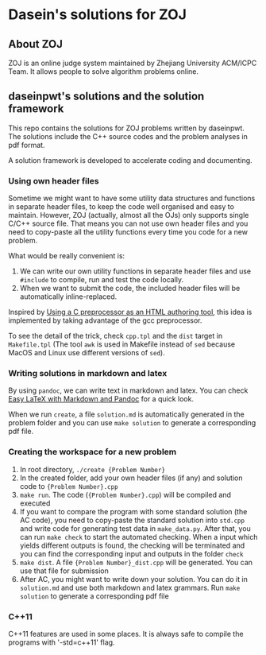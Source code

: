 # Dasein's solutions for ZOJ
## About ZOJ
ZOJ is an online judge system maintained by Zhejiang University ACM/ICPC Team. It allows people to solve algorithm problems online.

## daseinpwt's solutions and the solution framework
This repo contains the solutions for ZOJ problems written by daseinpwt. The solutions include the C++ source codes and the problem analyses in pdf format.

A solution framework is developed to accelerate coding and documenting.

### Using own header files
Sometime we might want to have some utility data structures and functions in separate header files, to keep the code well organised and easy to maintain. However, ZOJ (actually, almost all the OJs) only supports single C/C++ source file. That means you can not use own header files and you need to copy-paste all the utility functions every time you code for a new problem.

What would be really convenient is:
1. We can write our own utility functions in separate header files and use `#include` to compile, run and test the code locally.
2. When we want to submit the code, the included header files will be automatically inline-replaced.

Inspired by [Using a C preprocessor as an HTML authoring tool](http://jkorpela.fi/html/cpre.html), this idea is implemented by taking advantage of the gcc preprocessor.

To see the detail of the trick, check `cpp.tpl` and the `dist` target in `Makefile.tpl` (The tool `awk` is used in Makefile instead of `sed` because MacOS and Linux use different versions of `sed`).

### Writing solutions in markdown and latex
By using `pandoc`, we can write text in markdown and latex. You can check [Easy LaTeX with Markdown and Pandoc](http://tech.lauritz.me/easy-latex-with-markdown-pandoc/) for a quick look.

When we run `create`, a file `solution.md` is automatically generated in the problem folder and you can use `make solution` to generate a corresponding pdf file.

### Creating the workspace for a new problem
1. In root directory, `./create {Problem Number}`
2. In the created folder, add your own header files (if any) and solution code to `{Problem Number}.cpp`
3. `make run`. The code (`{Problem Number}.cpp`) will be compiled and executed
4. If you want to compare the program with some standard solution (the AC code), you need to copy-paste the standard solution into `std.cpp` and write code for generating test data in `make_data.py`. After that, you can run `make check` to start the automated checking. When a input which yields different outputs is found, the checking will be terminated and you can find the corresponding input and outputs in the folder `check`
5. `make dist`. A file `{Problem Number}_dist.cpp` will be generated. You can use that file for submission
6. After AC, you might want to write down your solution. You can do it in `solution.md` and use both markdown and latex grammars. Run `make solution` to generate a corresponding pdf file

### C++11
C++11 features are used in some places. It is always safe to compile the programs with '-std=c++11' flag.